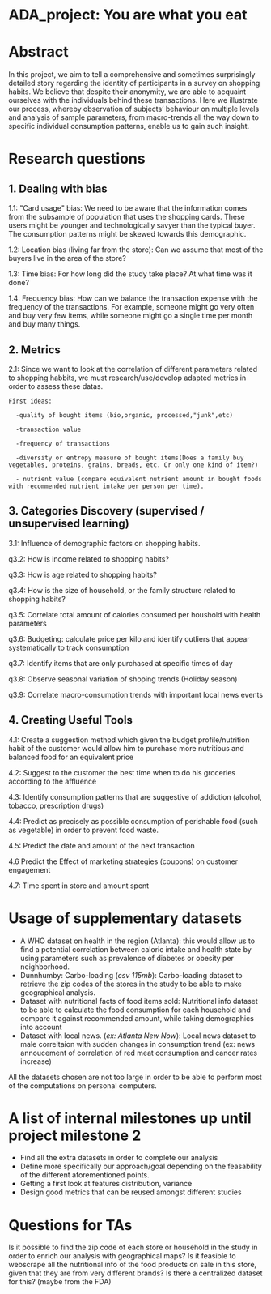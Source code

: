 # ADA_project: You are what you eat

# Abstract

In this project, we aim to tell a comprehensive and sometimes surprisingly detailed story regarding the identity of participants in a survey on shopping habits. We believe that despite their anonymity, we are able to acquaint ourselves with the individuals behind these transactions. Here we illustrate our process, whereby observation of subjects’ behaviour on multiple levels and analysis of sample parameters, from macro-trends all the way down to specific individual consumption patterns, enable us to gain such insight.

# Research questions
## 1. Dealing with bias
  1.1: "Card usage" bias: We need to be aware that the information comes from the subsample of population that uses the shopping cards. These users might be younger and technologically savyer than the typical buyer. The consumption patterns might be skewed towards this demographic.  
  
  1.2: Location bias (living far from the store): Can we assume that most of the buyers live in the area of the store? 
  
  1.3: Time bias: For how long did the study take place? At what time was it done?
  
  1.4: Frequency bias: How can we balance the transaction expense with the frequency of the transactions. For example, someone might go very often and buy very few items, while someone might go a single time per month and buy many things. 
 ## 2. Metrics
  2.1: Since we want to look at the correlation of different parameters related to shopping habbits, we must research/use/develop adapted metrics in order to assess these datas.
    
    First ideas:
    
      -quality of bought items (bio,organic, processed,"junk",etc)
      
      -transaction value
      
      -frequency of transactions
      
      -diversity or entropy measure of bought items(Does a family buy vegetables, proteins, grains, breads, etc. Or only one kind of item?)
      
      - nutrient value (compare equivalent nutrient amount in bought foods with recommended nutrient intake per person per time).

 ## 3. Categories Discovery (supervised / unsupervised learning)
  3.1: Influence of demographic factors on shopping habits. 
  
  q3.2: How is income related to shopping habits? 
  
  q3.3: How is age related to shopping habits?
  
  q3.4: How is the size of household, or the family structure related to shopping habits?
  
  q3.5: Correlate total amount of calories consumed per houshold with health parameters
  
  q3.6: Budgeting: calculate price per kilo and identify outliers that appear systematically to track consumption 
  
  q3.7: Identify items that are only purchased at specific times of day

  q3.8: Observe seasonal variation of shoping trends (Holiday season)
  
  q3.9: Correlate macro-consumption trends with important local news events


  ## 4. Creating Useful Tools
  4.1: Create a suggestion method which given the budget profile/nutrition habit of the customer would allow him to purchase more nutritious and balanced food for an equivalent price
  
  4.2: Suggest to the customer the best time when to do his groceries according to the affluence
  
  4.3: Identify consumption patterns that are suggestive of addiction (alcohol, tobacco, prescription drugs)
  
  4.4: Predict as precisely as possible consumption of perishable food (such as vegetable) in order to prevent food waste.
  
  4.5: Predict the date and amount of the next transaction

  4.6 Predict the Effect of marketing strategies (coupons) on customer engagement
  
  4.7: Time spent in store and amount spent  

# Usage of supplementary datasets
- A WHO dataset on health in the region (Atlanta): this would allow us to find a potential correlation between caloric intake and health state by using parameters such as prevalence of diabetes or obesity per neighborhood.
- Dunnhumby: Carbo-loading (_csv 115mb_): Carbo-loading dataset to retrieve the zip codes of the stores in the study to be able to make geographical analysis.
- Dataset with nutritional facts of food items sold: Nutritional info dataset to be able to calculate the food consumption for each household and compare it against recommended amount, while taking demographics into account
- Dataset with local news. (_ex: Atlanta New Now_): Local news dataset to male correltaion with sudden changes in consumption trend (ex: news annoucement of correlation of red meat consumption and cancer rates increase)

All the datasets chosen are not too large in order to be able to perform most of the computations on personal computers.

# A list of internal milestones up until project milestone 2
- Find all the extra datasets in order to complete our analysis
- Define more specifically our approach/goal depending on the feasability of the different aforementioned points.
- Getting a first look at features distribution, variance
- Design good metrics that can be reused amongst different studies

# Questions for TAs
Is it possible to find the zip code of each store or household in the study in order to enrich our analysis with geographical maps?
Is it feasible to webscrape all the nutritional info of the food products on sale in this store, given that they are from very different brands? Is there a centralized dataset for this? (maybe from the FDA)



